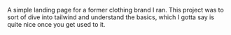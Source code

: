 A simple landing page for a former clothing brand I ran. This project was to sort of dive into tailwind and understand the basics, which I gotta say is quite nice once you get used to it. 
